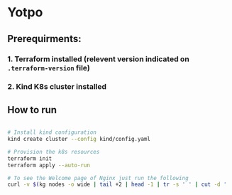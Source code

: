 # Yotpo

## Prerequirments:
### 1. Terraform installed (relevent version indicated on `.terraform-version` file)
### 2. Kind K8s cluster installed 


## How to run
```bash

# Install kind configuration
kind create cluster --config kind/config.yaml

# Provision the k8s resources
terraform init
terraform apply --auto-run

# To see the Welcome page of Nginx just run the following
curl -v $(kg nodes -o wide | tail +2 | head -1 | tr -s ' ' | cut -d ' ' -f 6):30080

```